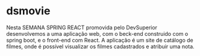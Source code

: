 # dsmovie

Nesta SEMANA SPRING REACT promovida pelo DevSuperior desenvolvemos a uma aplicação web, com o beck-end construido com o spring boot, e o front-end com React.
A aplicação é um site de catálogo de filmes, onde é possível visualizar os filmes cadastrados e atribuir uma nota.
